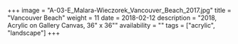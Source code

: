 +++
image = "A-03-E_Malara-Wieczorek_Vancouver_Beach_2017.jpg"
title = "Vancouver Beach"
weight = 11
date = 2018-02-12
description = "2018, Acrylic on Gallery Canvas, 36\" x 36\""
availability = ""
tags = ["acrylic", "landscape"]
+++
